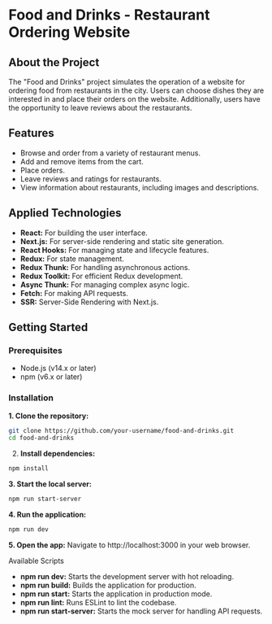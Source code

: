# Food and Drinks - Restaurant Ordering Website

## About the Project

The "Food and Drinks" project simulates the operation of a website for ordering food from restaurants in the city. Users can choose dishes they are interested in and place their orders on the website. Additionally, users have the opportunity to leave reviews about the restaurants.

## Features

- Browse and order from a variety of restaurant menus.
- Add and remove items from the cart.
- Place orders.
- Leave reviews and ratings for restaurants.
- View information about restaurants, including images and descriptions.

## Applied Technologies

- **React:** For building the user interface.
- **Next.js:** For server-side rendering and static site generation.
- **React Hooks:** For managing state and lifecycle features.
- **Redux:** For state management.
- **Redux Thunk:** For handling asynchronous actions.
- **Redux Toolkit:** For efficient Redux development.
- **Async Thunk:** For managing complex async logic.
- **Fetch:** For making API requests.
- **SSR:** Server-Side Rendering with Next.js.

## Getting Started

### Prerequisites

- Node.js (v14.x or later)
- npm (v6.x or later)

### Installation

**1. Clone the repository:**

```sh
git clone https://github.com/your-username/food-and-drinks.git
cd food-and-drinks
```

2. **Install dependencies:**

```sh
npm install
```

**3. Start the local server:**

```sh
npm run start-server
```

**4. Run the application:**

```sh
npm run dev
```

**5. Open the app:**
Navigate to http://localhost:3000 in your web browser.

Available Scripts
- **npm run dev:** Starts the development server with hot reloading.
- **npm run build:** Builds the application for production.
- **npm run start:** Starts the application in production mode.
- **npm run lint:** Runs ESLint to lint the codebase.
- **npm run start-server:** Starts the mock server for handling API requests.
